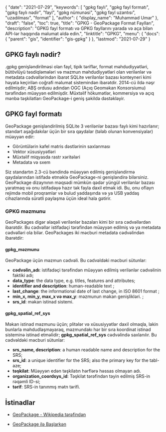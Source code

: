 {
  "date": "2021-07-29",
  "keywords": [
"gpkg faylı",
"gpkg fayl formatı",
"gpkg faylı nədir",
"fayl",
"gpkg nümunəsi",
"gpkg fayl uzantısı",
"uzadılması",
"format"
],
  "author": {
    "display_name": "Muhammad Umar"
},
  "draft": "false",
  "toc": true,
  "title": "GPKG - GeoPackage Format Faylları",
  "description": "GPKG fayl formatı və GPKG fayllarını yarada və aça bilən API-lər haqqında məlumat əldə edin.",
  "linktitle": "GPKG",
  "menu": {
    "docs": {
      "parent": "gis",
      "identifier": "gis-gpkg"
}
},
  "lastmod": "2021-07-29"
}

## GPKG faylı nədir?
.gpkg genişləndirilməsi olan fayl, tipik təriflər, format məhdudiyyətləri, bütövlüyü təsdiqləmələri və məzmun məhdudiyyətləri olan verilənlər və metadata cədvəllərindən ibarət SQLite verilənlər bazası konteyneri kimi həyata keçirilən coğrafi məlumat sistemindən ibarətdir. 2014-cü ildə nəşr edilmişdir; ABŞ ordusu adından OGC (Açıq Geoməkan Konsorsiumu) tərəfindən müəyyən edilmişdir. Müxtəlif hökumətlər, kommersiya və açıq mənbə təşkilatları GeoPackage-i geniş şəkildə dəstəkləyir.

## GPKG fayl formatı
GeoPackage genişləndirilmiş SQLite 3 verilənlər bazası faylı kimi hazırlanır; standart aşağıdakılar üçün bir sıra qaydalar (tələb olunan konvensiyalar) müəyyən edir:
- Görüntülərin kafel matris dəstlərinin saxlanması
- Vektor xüsusiyyətləri
- Müxtəlif miqyasda rastr xəritələri
- Metadata və sxem

Siz standartın 2.3-cü bəndində müəyyən edilmiş genişləndirmə qaydalarından istifadə etməklə GeoPackage-ni genişləndirə bilərsiniz. GeoPackage dizaynının məqsədi mümkün qədər yüngül verilənlər bazası yaratmaq və onu istifadəyə hazır tək fayla daxil etmək idi. Bu, onu oflayn rejimdə mobil proqramlar və bulud yaddaşında və ya USB yaddaş cihazlarında sürətli paylaşma üçün ideal hala gətirir.

### GPKG məzmunu
GeoPackages digər əlaqəli verilənlər bazaları kimi bir sıra cədvəllərdən ibarətdir. Bu cədvəllər istifadəçi tərəfindən müəyyən edilmiş və ya metadata cədvəlləri ola bilər. GeoPackages iki məcburi metadata cədvəlindən ibarətdir:

#### gpkg_məzmunu
GeoPackage üçün məzmun cədvəli. Bu cədvəldəki məcburi sütunlar:

- **cədvəlin_adı**: istifadəçi tərəfindən müəyyən edilmiş verilənlər cədvəlinin faktiki adı;
- **data_type**: the data type, e.g. titles, features and attributes;
- **identifier and description**: human-readable text ;
- **last_change**: the informational date of last change, in ISO 8601 format ;
- **min_x, min_y, max_x və max_y**: məzmunun məkan genişlikləri. ;
- **srs_id**: məkan istinad sistemi.

#### gpkg_spatial_ref_sys
Məkan istinad məzmunu üçün; plitələr və xüsusiyyətlər daxil olmaqla, lakin bunlarla məhdudlaşmayaraq, məzmundakı hər bir sıra koordinat istinad sisteminə istinad etməlidir; **gpkg_spatial_ref_sys** cədvəlində saxlanılır. Bu cədvəldəki məcburi sütunlar:

- **srs_name, description**: a human readable name and description for the SRS;
- **srs_id**: a unique identifier for the SRS; also the primary key for the tabl-aze;
- **təşkilat**: Müəyyən edən təşkilatın hərflərə həssas olmayan adı.
- **organization_coordsys_id**: Təşkilat tərəfindən təyin edilmiş SRS-in rəqəmli ID-si;
- **tərif**: SRS-in tanınmış mətn tərifi.


## İstinadlar

* [GeoPackage - Wikipedia tərəfindən](https://en.wikipedia.org/wiki/GeoPackage)

* [GeoPackage ilə Başlarkən](http://www.geopackage.org/guidance/getting-started.html)


